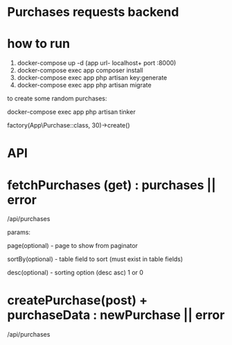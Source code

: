 # Purchases requests backend

# how to run

1. docker-compose up -d (app url- localhost+ port :8000)
2. docker-compose exec app composer install
3. docker-compose exec app php artisan key:generate
4. docker-compose exec app php artisan migrate

to create some random purchases:

docker-compose exec app php artisan tinker 

factory(App\Purchase::class, 30)->create()

# API

# fetchPurchases (get) : purchases || error
/api/purchases

params:

page(optional) - page to show from paginator

sortBy(optional) - table field to sort (must exist in table fields)

desc(optional) - sorting option (desc asc) 1 or 0 

# createPurchase(post) + purchaseData : newPurchase || error
/api/purchases
